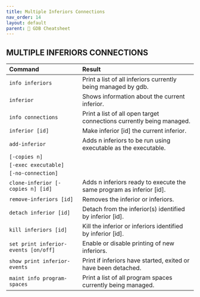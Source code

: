 ```yaml
---
title: Multiple Inferiors Connections
nav_order: 14
layout: default
parent: 📑 GDB Cheatsheet
---
```


## **MULTIPLE INFERIORS CONNECTIONS**

| Command                              | Result                                                               |
| :----------------------------------- | :------------------------------------------------------------------- |
| `info inferiors`                     | Print a list of all inferiors currently being managed by gdb.        |
| `inferior`                           | Shows information about the current inferior.                        |
| `info connections`                   | Print a list of all open target connections currently being managed. | 
| `inferior [id]`                      | Make inferior [id] the current inferior.                             |
| `add-inferior`                       | Adds n inferiors to be run using executable as the executable.       |
| `[-copies n]`                        |                                                                      |
| `[-exec executable]`                 |                                                                      |
| `[-no-connection]`                   |                                                                      |
| `clone-inferior [-copies n] [id]`    | Adds n inferiors ready to execute the same program as inferior [id]. |
| `remove-inferiors [id]`              | Removes the inferior or inferiors.                                   |
| `detach inferior [id]`               | Detach from the inferior(s) identified by inferior [id].             |
| `kill inferiors [id]`                | Kill the inferior or inferiors identified by inferior [id].          |
| `set print inferior-events [on/off]` | Enable or disable printing of new inferiors.                         |
| `show print inferior-events`         | Print if inferiors have started, exited or have been detached.       |
| `maint info program-spaces`          | Print a list of all program spaces currently being managed.          |